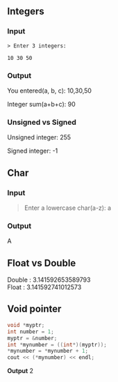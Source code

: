 ﻿
## Integers
### Input
`> Enter 3 integers:`

`10 30 50`

### Output
You entered(a, b, c): 10,30,50

Integer sum(a+b+c): 90

  

### Unsigned vs Signed

Unsigned integer: 255

Signed integer: -1

  

## Char
### Input
> Enter a lowercase char(a-z):
a
### Output
A

  

## Float vs Double

Double : 3.141592653589793\
Float : 3.141592741012573

  
## Void pointer
```c++
void *myptr;
int number = 1;
myptr = &number;
int *mynumber = ((int*)(myptr));
*mynumber = *mynumber + 1;
cout << (*mynumber) << endl;
```
**Output**
2
